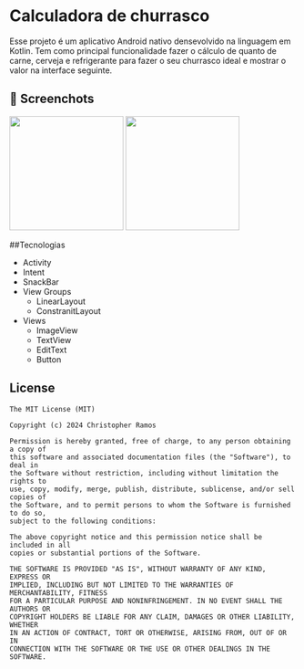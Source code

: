 # Calculadora de churrasco
Esse projeto é um aplicativo Android nativo densevolvido na linguagem em Kotlin. Tem como principal funcionalidade fazer o cálculo de quanto de carne, cerveja e refrigerante para fazer o seu churrasco ideal e mostrar o valor na interface seguinte.

## :camera_flash: Screenchots 
<img src=https://github.com/user-attachments/assets/bd2543c4-9185-4049-9ade-1ba7c2530e3e width=200/>
<img src=https://github.com/user-attachments/assets/462d830e-5e8c-47fd-befd-83adda64dc0d width=200/>


##Tecnologias
- Activity
- Intent
- SnackBar
- View Groups
  - LinearLayout
  - ConstranitLayout
- Views 
  - ImageView
  - TextView
  - EditText
  - Button


## License
```
The MIT License (MIT)

Copyright (c) 2024 Christopher Ramos 

Permission is hereby granted, free of charge, to any person obtaining a copy of
this software and associated documentation files (the "Software"), to deal in
the Software without restriction, including without limitation the rights to
use, copy, modify, merge, publish, distribute, sublicense, and/or sell copies of
the Software, and to permit persons to whom the Software is furnished to do so,
subject to the following conditions:

The above copyright notice and this permission notice shall be included in all
copies or substantial portions of the Software.

THE SOFTWARE IS PROVIDED "AS IS", WITHOUT WARRANTY OF ANY KIND, EXPRESS OR
IMPLIED, INCLUDING BUT NOT LIMITED TO THE WARRANTIES OF MERCHANTABILITY, FITNESS
FOR A PARTICULAR PURPOSE AND NONINFRINGEMENT. IN NO EVENT SHALL THE AUTHORS OR
COPYRIGHT HOLDERS BE LIABLE FOR ANY CLAIM, DAMAGES OR OTHER LIABILITY, WHETHER
IN AN ACTION OF CONTRACT, TORT OR OTHERWISE, ARISING FROM, OUT OF OR IN
CONNECTION WITH THE SOFTWARE OR THE USE OR OTHER DEALINGS IN THE SOFTWARE.
```
